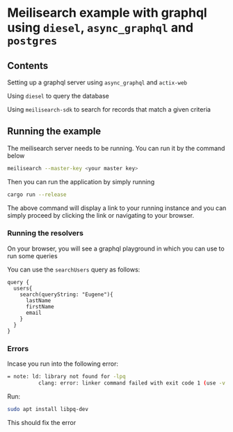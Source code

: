 # Meilisearch example with graphql using `diesel`, `async_graphql` and `postgres`

## Contents

Setting up a graphql server using `async_graphql` and `actix-web`

Using `diesel` to query the database

Using `meilisearch-sdk` to search for records that match a given criteria

## Running the example

The meilisearch server needs to be running. You can run it by the command below

```bash
meilisearch --master-key <your master key>
```

Then you can run the application by simply running

```bash
cargo run --release
```

The above command will display a link to your running instance and you can simply proceed by clicking the link or navigating to your browser.

### Running the resolvers

On your browser, you will see a graphql playground in which you can use to run some queries

You can use the `searchUsers` query as follows:

```gpl
query {
  users{
    search(queryString: "Eugene"){
      lastName
      firstName
      email
    }
  }
}
```

### Errors

Incase you run into the following error:

```bash
= note: ld: library not found for -lpq
          clang: error: linker command failed with exit code 1 (use -v to see invocation)
```

Run:

```bash
sudo apt install libpq-dev
```

This should fix the error
